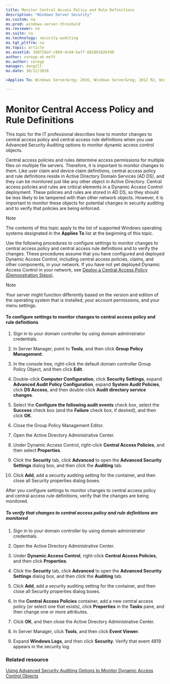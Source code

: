 ```yaml
---
title: Monitor Central Access Policy and Rule Definitions
description: "Windows Server Security"
ms.custom: na
ms.prod: windows-server-threshold
ms.reviewer: na
ms.suite: na
ms.technology: security-auditing
ms.tgt_pltfrm: na
ms.topic: article
ms.assetid: 3dd710af-c8b9-4c04-baff-88189182bfd0
author: coreyp-at-msft
ms.author: coreyp
manager: dongill
ms.date: 10/12/2016

>Applies To: Windows Server&reg; 2016, Windows Server&reg; 2012 R2, Windows Server&reg; 2012

---
```

# Monitor Central Access Policy and Rule Definitions
This topic for the IT professional describes how to monitor changes to central access policy and central access rule definitions when you use Advanced Security Auditing options to monitor dynamic access control objects.

Central access policies and rules determine access permissions for multiple files on multiple file servers. Therefore, it is important to monitor changes to them. Like user claim and device claim definitions, central access policy and rule definitions reside in Active Directory Domain Services (AD DS), and they can be monitored just like any other object in Active Directory. Central access policies and rules are critical elements in a Dynamic Access Control deployment. These policies and rules are stored in AD DS, so they should be less likely to be tampered with than other network objects. However, it is important to monitor these objects for potential changes in security auditing and to verify that policies are being enforced.

> [!NOTE]
> The contents of this topic apply to the list of supported Windows operating systems designated in the **Applies To** list at the beginning of this topic.

Use the following procedures to configure settings to monitor changes to central access policy and central access rule definitions and to verify the changes. These procedures assume that you have configured and deployed Dynamic Access Control, including central access policies, claims, and other components, in your network. If you have not yet deployed Dynamic Access Control in your network, see [Deploy a Central Access Policy (Demonstration Steps)](http://technet.microsoft.com/library/hh846167.aspx).

> [!NOTE]
> Your server might function differently based on the version and edition of the operating system that is installed, your account permissions, and your menu settings.

#### To configure settings to monitor changes to central access policy and rule definitions

1.  Sign in to your domain controller by using domain administrator credentials.

2.  In Server Manager, point to **Tools**, and then click **Group Policy Management**.

3.  In the console tree, right-click the default domain controller Group Policy Object, and then click **Edit**.

4.  Double-click **Computer Configuration**, click **Security Settings**, expand **Advanced Audit Policy Configuration**, expand **System Audit Policies**, click **DS Access**, and then double-click **Audit directory service changes**.

5.  Select the **Configure the following audit events** check box, select the **Success** check box (and the **Failure** check box, if desired), and then click **OK**.

6.  Close the Group Policy Management Editor.

7.  Open the Active Directory Administrative Center.

8.  Under Dynamic Access Control, right-click **Central Access Policies**, and then select **Properties**.

9. Click the **Security** tab, click **Advanced** to open the **Advanced Security Settings** dialog box, and then click the **Auditing** tab.

10. Click **Add**, add a security auditing setting for the container, and then close all Security properties dialog boxes.

After you configure settings to monitor changes to central access policy and central access rule definitions, verify that the changes are being monitored.

##### To verify that changes to central access policy and rule definitions are monitored

1.  Sign in to your domain controller by using domain administrator credentials.

2.  Open the Active Directory Administrative Center.

3.  Under **Dynamic Access Control**, right-click **Central Access Policies**, and then click **Properties**.

4.  Click the **Security** tab, click **Advanced** to open the **Advanced Security Settings** dialog box, and then click the **Auditing** tab.

5.  Click **Add**, add a security auditing setting for the container, and then close all Security properties dialog boxes.

6.  In the **Central Access Policies** container, add a new central access policy (or select one that exists), click **Properties** in the **Tasks** pane, and then change one or more attributes.

7.  Click **OK**, and then close the Active Directory Administrative Center.

8.  In Server Manager, click **Tools**, and then click **Event Viewer**.

9. Expand **Windows Logs**, and then click **Security**. Verify that event 4819 appears in the security log.

### Related resource
[Using Advanced Security Auditing Options to Monitor Dynamic Access Control Objects](../using-advanced-security-auditing-options-to-monitor-dynamic-access-control-objects.md)


